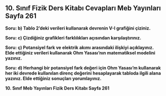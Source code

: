 ## 10. Sınıf Fizik Ders Kitabı Cevapları Meb Yayınları Sayfa 261

**Soru: b) Tablo 2’deki verileri kullanarak devrenin V-I grafiğini çiziniz.**

**Soru: c) Çizdiğiniz grafikleri farklılıkları açısından karşılaştırınız.**

**Soru: ç) Potansiyel fark ve elektrik akımı arasındaki ilişkiyi açıklayınız. Elde ettiğiniz verileri kullanarak Ohm Yasası’nın matematiksel modelini yazınız.**

**Soru: d) Herhangi bir potansiyel fark değeri için Ohm Yasası’m kullanarak her iki devrede kullanılan direnç değerini hesaplayarak tabloda ilgili alana yazınız. Elde ettiğiniz sonuçları yorumlayınız.**

**10. Sınıf Meb Yayınları Fizik Ders Kitabı Sayfa 261**